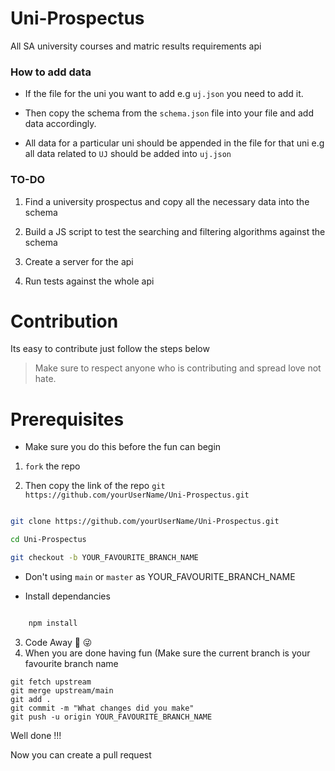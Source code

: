 # Uni-Prospectus
All SA university courses and matric results requirements api


### How to add data

- If the file for the uni you want to add e.g `uj.json` you need to add it. 

- Then copy the schema from the `schema.json` file into your file and add data accordingly.

- All data for a particular uni should be appended in the file for that uni e.g all data related to `UJ` should be added into `uj.json`


### TO-DO

1. Find a university prospectus and copy all the necessary data into the schema

2. Build a JS script to test the searching and filtering algorithms against the schema

3. Create a server for the api

4. Run tests against the whole api


# Contribution

Its easy to contribute just follow the steps below

> Make sure to respect anyone who is contributing and spread love not hate.

# Prerequisites

- Make sure you do this before the fun can begin
1. ``` fork ``` the repo

2. Then copy the link of the repo ```git https://github.com/yourUserName/Uni-Prospectus.git ```

```bash

git clone https://github.com/yourUserName/Uni-Prospectus.git 

cd Uni-Prospectus

git checkout -b YOUR_FAVOURITE_BRANCH_NAME

```
- Don't using `main` or `master` as YOUR_FAVOURITE_BRANCH_NAME

- Install dependancies

```bash

    npm install

```

3. Code Away 🤱 😜
4. When you are done having fun (Make sure the current branch is your favourite branch name

```
git fetch upstream
git merge upstream/main
git add .
git commit -m "What changes did you make"
git push -u origin YOUR_FAVOURITE_BRANCH_NAME

```

Well done !!! 

Now you can create a pull request
